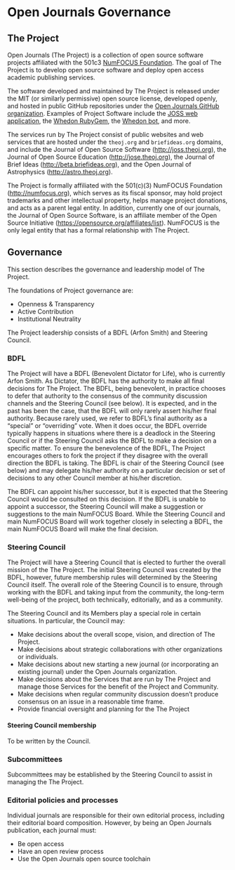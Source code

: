 # Open Journals Governance

## The Project

Open Journals (The Project) is a collection of open source software projects affiliated with the 501c3 [NumFOCUS Foundation](https://www.numfocus.org). The goal of The Project is to develop open source software and deploy open access academic publishing services.

The software developed and maintained by The Project is released under the MIT (or similarly permissive) open source license, developed openly, and hosted in public GitHub repositories under the [Open Journals GitHub organization](https://github.com/openjournals). Examples of Project Software include the [JOSS web application](https://github.com/openjournals/joss), the [Whedon RubyGem](https://github.com/openjournals/whedon), the [Whedon bot](https://github.com/openjournals/whedon-api), and more.

The services run by The Project consist of public websites and web services that are hosted under the `theoj.org` and `briefideas.org` domains, and include the Journal of Open Source Software (http://joss.theoj.org), the Journal of Open Source Education (http://jose.theoj.org), the Journal of Brief Ideas (http://beta.briefideas.org), and the Open Journal of Astrophysics (http://astro.theoj.org).

The Project is formally affiliated with the 501(c)(3) NumFOCUS Foundation (http://numfocus.org), which serves as its fiscal sponsor, may hold project trademarks and other intellectual property, helps manage project donations, and acts as a parent legal entity. In addition, currently one of our journals, the Journal of Open Source Software, is an affiliate member of the Open Source Initiative (https://opensource.org/affiliates/list). NumFOCUS is the only legal entity that has a formal relationship with The Project.

## Governance

This section describes the governance and leadership model of The Project.

The foundations of Project governance are:

- Openness & Transparency
- Active Contribution
- Institutional Neutrality

The Project leadership consists of a BDFL (Arfon Smith) and Steering Council.

### BDFL

The Project will have a BDFL (Benevolent Dictator for Life), who is currently Arfon Smith. As Dictator, the BDFL has the authority to make all final decisions for The Project. The BDFL, being benevolent, in practice chooses to defer that authority to the consensus of the community discussion channels and the Steering Council (see below). It is expected, and in the past has been the case, that the BDFL will only rarely assert his/her final authority. Because rarely used, we refer to BDFL’s final authority as a “special” or “overriding” vote. When it does occur, the BDFL override typically happens in situations where there is a deadlock in the Steering Council or if the Steering Council asks the BDFL to make a decision on a specific matter. To ensure the benevolence of the BDFL, The Project encourages others to fork the project if they disagree with the overall direction the BDFL is taking. The BDFL is chair of the Steering Council (see below) and may delegate his/her authority on a particular decision or set of decisions to any other Council member at his/her discretion.

The BDFL can appoint his/her successor, but it is expected that the Steering Council would be consulted on this decision. If the BDFL is unable to appoint a successor, the Steering Council will make a suggestion or suggestions to the main NumFOCUS Board. While the Steering Council and main NumFOCUS Board will work together closely in selecting a BDFL, the main NumFOCUS Board will make the final decision.

### Steering Council

The Project will have a Steering Council that is elected to further the overall mission of the The Project. The initial Steering Council was created by the BDFL, however, future membership rules will determined by the Steering Council itself. The overall role of the Steering Council is to ensure, through working with the BDFL and taking input from the community, the long-term well-being of the project, both technically, editorially, and as a community.

The Steering Council and its Members play a special role in certain situations. In particular, the Council may:

- Make decisions about the overall scope, vision, and direction of The Project.
- Make decisions about strategic collaborations with other organizations or individuals.
- Make decisions about new starting a new journal (or incorporating an existing journal) under the Open Journals organization.
- Make decisions about the Services that are run by The Project and manage those Services for the benefit of the Project and Community.
- Make decisions when regular community discussion doesn’t produce consensus on an issue in a reasonable time frame.
- Provide financial oversight and planning for the The Project

#### Steering Council membership

To be written by the Council.

### Subcommittees

Subcommittees may be established by the Steering Council to assist in managing the The Project. 

### Editorial policies and processes

Individual journals are responsible for their own editorial process, including their editorial board composition. However, by being an Open Journals publication, each journal must:

- Be open access 
- Have an open review process
- Use the Open Journals open source toolchain


